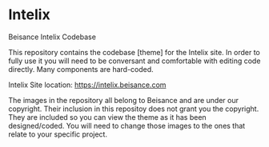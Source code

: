 # Intelix
Beisance Intelix Codebase

This repository contains the codebase [theme] for the Intelix site. In order to fully use it you will need to be conversant and comfortable with editing code directly. Many components are hard-coded.

Intelix Site location: https://intelix.beisance.com

The images in the repository all belong to Beisance and are under our copyright. Their inclusion in this repositoy does not grant you the copyright. They are included so you can view the theme as it has been designed/coded. You will need to change those images to the ones that relate to your specific project.
